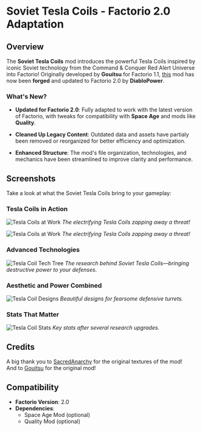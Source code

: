 # Soviet Tesla Coils - Factorio 2.0 Adaptation

## Overview
The **Soviet Tesla Coils** mod introduces the powerful Tesla Coils inspired by iconic Soviet technology from the Command & Conquer Red Alert Universe into Factorio! Originally developed by **Gouitsu** for Factorio 1.1, [this](https://mods.factorio.com/mod/Soviet-Tesla-Coils) mod has now been **forged** and updated to Factorio 2.0 by **DiabloPower**.

### What's New?
- **Updated for Factorio 2.0**:
  Fully adapted to work with the latest version of Factorio, with tweaks for compatibility with **Space Age** and mods like **Quality**.

- **Cleaned Up Legacy Content**:
  Outdated data and assets have partialy been removed or reorganized for better efficiency and optimization.

- **Enhanced Structure**:
  The mod's file organization, technologies, and mechanics have been streamlined to improve clarity and performance.

## Screenshots
Take a look at what the Soviet Tesla Coils bring to your gameplay:

### Tesla Coils in Action
![Tesla Coils at Work](https://github.com/DiabloPower/Soviet-Tesla-Coils/blob/main/Soviet-Tesla-Coils_V2/graphics/screenshots/Screenshot_sap01.png)
*The electrifying Tesla Coils zapping away a threat!*

![Tesla Coils at Work](https://github.com/DiabloPower/Soviet-Tesla-Coils/blob/main/Soviet-Tesla-Coils_V2/graphics/screenshots/Screenshot_sap02.png)
*The electrifying Tesla Coils zapping away a threat!*

### Advanced Technologies
![Tesla Coil Tech Tree](https://github.com/DiabloPower/Soviet-Tesla-Coils/blob/main/Soviet-Tesla-Coils_V2/graphics/screenshots/Screenshot_science.png)
*The research behind Soviet Tesla Coils—bringing destructive power to your defenses.*

### Aesthetic and Power Combined
![Tesla Coil Designs](https://github.com/DiabloPower/Soviet-Tesla-Coils/blob/main/Soviet-Tesla-Coils_V2/graphics/screenshots/Screenshot_design.png)
*Beautiful designs for fearsome defensive turrets.*

### Stats That Matter
![Tesla Coil Stats](https://github.com/DiabloPower/Soviet-Tesla-Coils/blob/main/Soviet-Tesla-Coils_V2/graphics/screenshots/Screenshot_stats.png)
*Key stats after several research upgrades.*

## Credits
A big thank you to [SacredAnarchy](https://mods.factorio.com/user/Sacredanarchy) for the original textures of the mod!  
And to [Gouitsu](https://mods.factorio.com/user/Gouitsu) for the original mod!

## Compatibility
- **Factorio Version**: 2.0
- **Dependencies**:
  - Space Age Mod (optional)
  - Quality Mod (optional)
